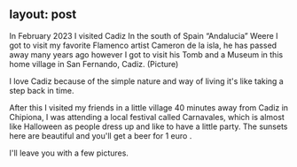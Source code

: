 
layout: post
---

In February 2023 I visited Cadiz In the south of Spain “Andalucia” Weere I got to visit my favorite Flamenco artist Cameron de la isla,  he has passed away many years ago however I got to visit his Tomb and a Museum in this home village in San Fernando, Cadiz.
(Picture)

I love Cadiz because of the simple nature and way of living it's like taking a step back in time.


After this I visited my friends in a little village 40 minutes away from Cadiz in Chipiona,  I was  attending a local festival called Carnavales, which is almost like Halloween as people dress up and like to have a little party. The sunsets here are beautiful and you'll get a beer for 1 euro .

I'll leave you with a few pictures. 


